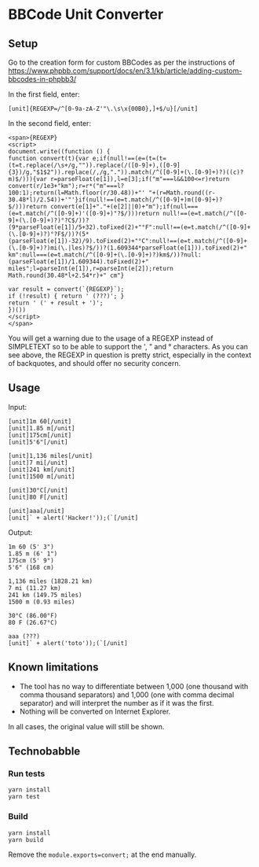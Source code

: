 # BBCode Unit Converter

## Setup

Go to the creation form for custom BBCodes as per the instructions of https://www.phpbb.com/support/docs/en/3.1/kb/article/adding-custom-bbcodes-in-phpbb3/

In the first field, enter:

```
[unit]{REGEXP=/^[0-9a-zA-Z'"\.\s\x{00B0},]+$/u}[/unit]
```

In the second field, enter:

```
<span>{REGEXP}
<script>
document.write((function () {
function convert(t){var e;if(null!==(e=(t=(t=(t=t.replace(/\s+/g,"")).replace(/([0-9]+),([0-9]{3})/g,"$1$2")).replace(/,/g,".")).match(/^([0-9]+(\.[0-9]+)?)((c)?m)$/))){var r=parseFloat(e[1]),l=e[3];if("m"===l&&100<=r)return convert(r/1e3+"km");r=r*("m"===l?100:1);return(l=Math.floor(r/30.48))+"' "+(r=Math.round((r-30.48*l)/2.54))+'"'}if(null!==(e=t.match(/^([0-9]+)m([0-9]+)?$/)))return convert(e[1]+"."+(e[2]||0)+"m");if(null===(e=t.match(/^([0-9]+)'([0-9]+)"?$/)))return null!==(e=t.match(/^([0-9]+(\.[0-9]+)?)°?C$/))?(9*parseFloat(e[1])/5+32).toFixed(2)+"°F":null!==(e=t.match(/^([0-9]+(\.[0-9]+)?)°?F$/))?(5*(parseFloat(e[1])-32)/9).toFixed(2)+"°C":null!==(e=t.match(/^([0-9]+(\.[0-9]+)?)mi(\.|les)?$/))?(1.609344*parseFloat(e[1])).toFixed(2)+" km":null===(e=t.match(/^([0-9]+(\.[0-9]+)?)km$/))?null:(parseFloat(e[1])/1.609344).toFixed(2)+" miles";l=parseInt(e[1]),r=parseInt(e[2]);return Math.round(30.48*l+2.54*r)+" cm"}

var result = convert(`{REGEXP}`);
if (!result) { return ' (???)'; }
return ' (' + result + ')';
})())
</script>
</span>
```

You will get a warning due to the usage of a REGEXP instead of SIMPLETEXT so to be able to support the ', " and ° characters. As you can see above, the REGEXP in question is pretty strict, especially in the context of backquotes, and should offer no security concern.

## Usage

Input:

```
[unit]1m 60[/unit]
[unit]1.85 m[/unit]
[unit]175cm[/unit]
[unit]5'6"[/unit]

[unit]1,136 miles[/unit]
[unit]7 mi[/unit]
[unit]241 km[/unit]
[unit]1500 m[/unit]

[unit]30°C[/unit]
[unit]80 F[/unit]

[unit]aaa[/unit]
[unit]` + alert('Hacker!'));(`[/unit]
```

Output:

```
1m 60 (5' 3")
1.85 m (6' 1")
175cm (5' 9")
5'6" (168 cm)

1,136 miles (1828.21 km)
7 mi (11.27 km)
241 km (149.75 miles)
1500 m (0.93 miles)

30°C (86.00°F)
80 F (26.67°C)

aaa (???)
[unit]` + alert('toto'));(`[/unit]
```

## Known limitations

- The tool has no way to differentiate between 1,000 (one thousand with comma thousand separators) and 1,000 (one with comma decimal separator) and will interpret the number as if it was the first.
- Nothing will be converted on Internet Explorer.

In all cases, the original value will still be shown.

## Technobabble

### Run tests

```
yarn install
yarn test
```

### Build

```
yarn install
yarn build
```

Remove the `module.exports=convert;` at the end manually.
